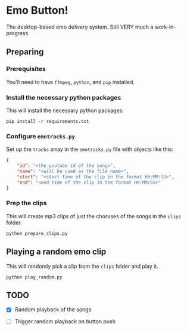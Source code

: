 # Emo Button!

The desktop-based emo delivery system. Still VERY much a work-in-progress

## Preparing

### Prerequisites

You'll need to have `ffmpeg`, `python`, and `pip` installed.

### Install the necessary python packages

This will install the necessary python packages.

```Shell
pip install -r requirements.txt
```

### Configure `emotracks.py`

Set up the `tracks` array in the `emotracks.py` file with objects like this:

```JSON
{
    "id": "<the youtube id of the song>",
    "name": "<will be used as the file name>",
    "start": "<start time of the clip in the format HH:MM:SS>",
    "end": "<end time of the clip in the format HH:MM:SS>"
}
```

### Prep the clips

This will create mp3 clips of just the choruses of the songs in the `clips` folder.

```Shell
python prepare_clips.py
```

## Playing a random emo clip

This will randomly pick a clip from the `clips` folder and play it.

```Shell
python play_random.py
```

## TODO

- [x] Random playback of the songs
- [ ] Trigger random playback on button push

